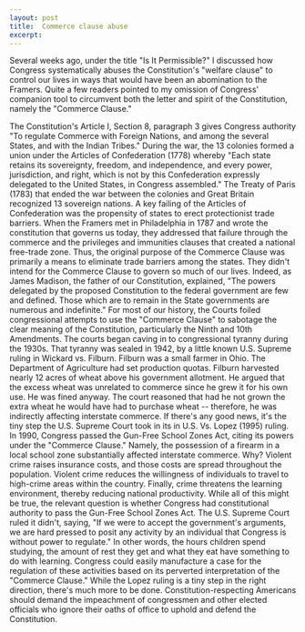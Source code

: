 ```yaml
---
layout: post
title:  Commerce clause abuse
excerpt:
---
```




            

    

            

Several weeks ago, under the title "Is It Permissible?" I discussed how Congress systematically abuses the Constitution's "welfare clause" to control our lives in ways that would have been an abomination to the Framers. Quite a few readers pointed to my omission of Congress' companion tool to circumvent both the letter and spirit of the Constitution, namely the "Commerce Clause." 

The Constitution's Article I, Section 8, paragraph 3 gives Congress authority "To regulate Commerce with Foreign Nations, and among the several States, and with the Indian Tribes." During the war, the 13 colonies formed a union under the Articles of Confederation (1778) whereby "Each state retains its sovereignty, freedom, and independence, and every power, jurisdiction, and right, which is not by this Confederation expressly delegated to the United States, in Congress assembled." The Treaty of Paris (1783) that ended the war between the colonies and Great Britain recognized 13 sovereign nations. 
A key failing of the Articles of Confederation was the propensity of states to erect protectionist trade barriers. When the Framers met in Philadelphia in 1787 and wrote the constitution that governs us today, they addressed that failure through the commerce and the privileges and immunities clauses that created a national free-trade zone. 
Thus, the original purpose of the Commerce Clause was primarily a means to eliminate trade barriers among the states. They didn't intend for the Commerce Clause to govern so much of our lives. 
Indeed, as James Madison, the father of our Constitution, explained, "The powers delegated by the proposed Constitution to the federal government are few and defined. Those which are to remain in the State governments are numerous and indefinite." 
For most of our history, the Courts foiled congressional attempts to use the "Commerce Clause" to sabotage the clear meaning of the Constitution, particularly the Ninth and 10th Amendments. The courts began caving in to congressional tyranny during the 1930s. That tyranny was sealed in 1942, by a little known U.S. Supreme ruling in Wickard vs. Filburn. 
Filburn was a small farmer in Ohio. The Department of Agriculture had set production quotas. Filburn harvested nearly 12 acres of wheat above his government allotment. He argued that the excess wheat was unrelated to commerce since he grew it for his own use. He was fined anyway. The court reasoned that had he not grown the extra wheat he would have had to purchase wheat -- therefore, he was indirectly affecting interstate commerce. 
If there's any good news, it's the tiny step the U.S. Supreme Court took in its in U.S. Vs. Lopez (1995) ruling. In 1990, Congress passed the Gun-Free School Zones Act, citing its powers under the "Commerce Clause." Namely, the possession of a firearm in a local school zone substantially affected interstate commerce. 
Why? Violent crime raises insurance costs, and those costs are spread throughout the population. Violent crime reduces the willingness of individuals to travel to high-crime areas within the country. Finally, crime threatens the learning environment, thereby reducing national productivity. 
While all of this might be true, the relevant question is whether Congress had constitutional authority to pass the Gun-Free School Zones Act. The U.S. Supreme Court ruled it didn't, saying, "If we were to accept the government's arguments, we are hard pressed to posit any activity by an individual that Congress is without power to regulate." 
In other words, the hours children spend studying, the amount of rest they get and what they eat have something to do with learning. Congress could easily manufacture a case for the regulation of these activities based on its perverted interpretation of the "Commerce Clause." 
While the Lopez ruling is a tiny step in the right direction, there's much more to be done. Constitution-respecting Americans should demand the impeachment of congressmen and other elected officials who ignore their oaths of office to uphold and defend the Constitution. 

        
